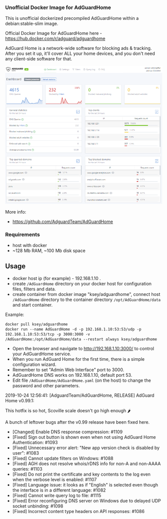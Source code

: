 ### Unofficial Docker Image for AdGuardHome
This is unofficial dockerized precompiled AdGuardHome within a debian:stable-slim image.

Official Docker Image for AdGuardHome here - https://hub.docker.com/r/adguard/adguardhome

AdGuard Home is a network-wide software for blocking ads & tracking. After you set it up, it'll cover ALL your home devices, and you don't need any client-side software for that.

![AdGuardHome](https://raw.githubusercontent.com/MrKsey/AdGuardHome/master/adh.PNG)

More info:
- https://github.com/AdguardTeam/AdGuardHome

### Requirements

* host with docker
* ~128 Mb RAM, ~100 Mb disk space 

## Usage

* docker host ip (for example) - 192.168.1.10 .
* create ```/AdGuardHome``` directory on your docker host for configuration files, filters and data.
* create container from docker image "ksey/adguardhome", connect host ```/AdGuardHome``` directory to the container directory ```/opt/AdGuardHome/data``` and start container.

Example:
```
docker pull ksey/adguardhome
docker run --name AdGuardHome -d -p 192.168.1.10:53:53/udp -p 192.168.1.10:53:53/tcp -p 3000:3000 -v /AdGuardHome:/opt/AdGuardHome/data --restart always ksey/adguardhome
```

* Open the browser and navigate to http://192.168.1.10:3000/ to control your AdGuardHome service.
* When you run AdGuard Home for the first time, there is a simple configuration wizard.
* Remember to set "Admin Web Interface" port to 3000.
* AdGuardHome DNS works on 192.168.1.10, default port 53.
* Edit file ```/AdGuardHome/AdGuardHome.yaml``` (on the host) to change the password and other parameters.

































































































2019-10-24 12:56:41: [AdguardTeam/AdGuardHome, RELEASE] AdGuard Home v0.99.1:

This hotfix is so hot, Scoville scale doesn't go high enough 🌶

A bunch of leftover bugs after the v0.99 release have been fixed here.

* [Changed] Enable DNS response compression: #1109 
* [Fixed] Sign out button is shown even when not using AdGuard Home Authentication: #1093 
* [Fixed] Unnecessary error alert: "New app version check is disabled by user": #1083 
* [Fixed] Cannot update filters on Windows: #1088 
* [Fixed] AGH does not resolve whois/rDNS info for non-A and non-AAAA queries: #1103 
* [Fixed] Do not print the certificate and key contents to the log even when the verbose level is enabled: #1107 
* [Fixed] Language issue: it looks as if "English" is selected even though the interface is in a different language: #1082 
* [Fixed] Cannot write query log to file: #1115
* [Fixed] Error reconfiguring DNS server on Windows due to delayed UDP socket unbinding: #1098 
* [Fixed] Incorrect content type headers on API responses: #1086 
